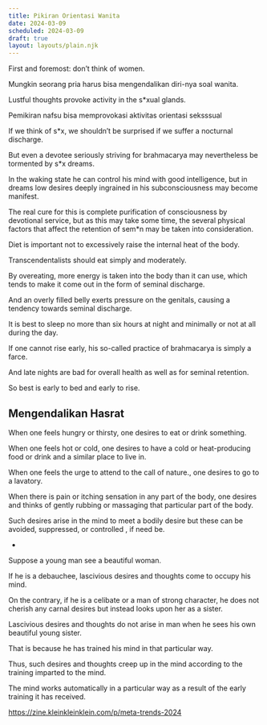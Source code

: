 ```yaml
---
title: Pikiran Orientasi Wanita
date: 2024-03-09
scheduled: 2024-03-09
draft: true
layout: layouts/plain.njk
---
```



First and foremost: don’t think of women.

Mungkin seorang pria harus bisa mengendalikan diri-nya soal wanita.

Lustful thoughts provoke activity in the s*xual glands.

Pemikiran nafsu bisa memprovokasi aktivitas orientasi seksssual

If we think of s*x, we shouldn’t be surprised if we suffer a nocturnal discharge.

But even a devotee seriously striving for brahmacarya may nevertheless be tormented by s*x dreams.

In the waking state he can control his mind with good intelligence, but in dreams low desires deeply ingrained in his subconsciousness may become manifest.

The real cure for this is complete purification of consciousness by devotional service, but as this may take some time, the several physical factors that affect the retention of sem*n may be taken into consideration.

Diet is important not to excessively raise the internal heat of the body.

Transcendentalists should eat simply and moderately.

By overeating, more energy is taken into the body than it can use, which tends to make it come out in the form of seminal discharge.

And an overly filled belly exerts pressure on the genitals, causing a tendency towards seminal discharge.

It is best to sleep no more than six hours at night and minimally or not at all during the day.

If one cannot rise early, his so-called practice of brahmacarya is simply a farce.

And late nights are bad for overall health as well as for seminal retention.

So best is early to bed and early to rise.

## Mengendalikan Hasrat

When one feels hungry or thirsty, one desires to eat or drink something.

When one feels hot or cold, one desires to have a cold or heat-producing food or drink and a similar place to live in.

When one feels the urge to attend to the call of nature., one desires to go to a lavatory.

When there is pain or itching sensation in any part of the body, one desires and thinks of gently rubbing or massaging that particular part of the body.

Such desires arise in the mind to meet a bodily desire but these can be avoided, suppressed, or controlled , if need be.

-

Suppose a young man see a beautiful woman.

If he is a debauchee, lascivious desires and thoughts come to occupy his mind.

On the contrary, if he is a celibate or a man of strong character, he does not cherish any carnal desires but instead looks upon her as a sister.

Lascivious desires and thoughts do not arise in man when he sees his own beautiful young sister.

That is because he has trained his mind in that particular way.

Thus, such desires and thoughts creep up in the mind according to the training imparted to the mind.

The mind works automatically in a particular way as a result of the early training it has received.

https://zine.kleinkleinklein.com/p/meta-trends-2024
